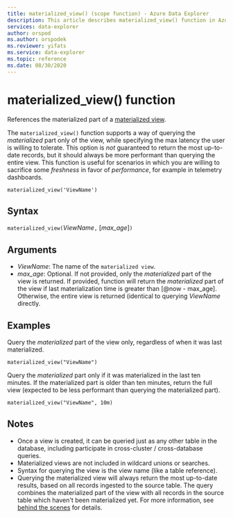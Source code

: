 ```yaml
---
title: materialized_view() (scope function) - Azure Data Explorer
description: This article describes materialized_view() function in Azure Data Explorer.
services: data-explorer
author: orspod
ms.author: orspodek
ms.reviewer: yifats
ms.service: data-explorer
ms.topic: reference
ms.date: 08/30/2020
---
```


# materialized_view() function

References the materialized part of a [materialized view](../management/materialized-views/materialized-view-overview.md). 

The `materialized_view()` function supports a way of querying the *materialized* part only of the view, while specifying the max latency the user is willing to tolerate. This option is *not* guaranteed to return the most up-to-date records, but it should always be more performant than querying the entire view. This function is useful for scenarios in which you are willing to sacrifice some *freshness* in favor of *performance*, for example in telemetry dashboards.

<!--- csl --->
```
materialized_view('ViewName')
```

## Syntax

`materialized_view(`*ViewName*`,` [*max_age*]`)`

## Arguments

* *ViewName*: The name of the `materialized view`.
* *max_age*: Optional. If not provided, only the *materialized* part of the view is returned. If provided, function will return the 
_materialized_ part of the view if last materialization time is greater than [@now -  max_age]. Otherwise, the entire view is returned (identical 
to querying *ViewName* directly. 

## Examples

Query the *materialized* part of the view only, regardless of when it was last materialized.

<!-- csl -->
```
materialized_view("ViewName")
```

Query the *materialized* part only if it was materialized in the last ten minutes. If the materialized part is older than ten minutes, 
return the full view (expected to be less performant than querying the materialized part).

<!-- csl -->
```
materialized_view("ViewName", 10m)
```

## Notes

* Once a view is created, it can be queried just as any other table in the database, including participate in cross-cluster / cross-database queries.
* Materialized views are not included in wildcard unions or searches.
* Syntax for querying the view is the view name (like a table reference).
* Querying the materialized view will always return the most up-to-date results, based on all records ingested to the source table. The query combines the materialized part of the view with all records in the source table which haven't been materialized yet. For more information, see [behind the scenes](../management/materialized-views/materialized-view-overview.md#how-materialized-views-work) for details.
